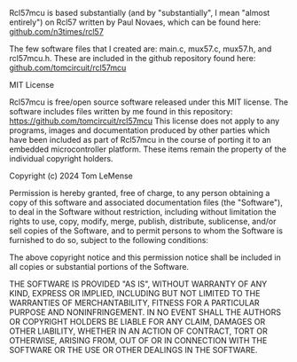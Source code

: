 

Rcl57mcu is based substantially (and by "substantially", I mean "almost entirely") on Rcl57 written by Paul Novaes, which can be found here: [github.com/n3times/rcl57](https://github.com/n3times/rcl57)

The few software files that I created are: main.c, mux57.c, mux57.h, and rcl57mcu.h. These are included in the github repository found here:
[github.com/tomcircuit/rcl57mcu](https://github.com/tomcircuit/rcl57mcu)

MIT License

Rcl57mcu is free/open source software released under this MIT license.  The
software includes files written by me found in this repository:
<https://github.com/tomcircuit/rcl57mcu> This license does not apply to 
any programs, images and documentation produced by other parties which have 
been included as part of Rcl57mcu in the course of porting it to an embedded
microcontroller platform. These items remain the property of the individual 
copyright holders. 

Copyright (c) 2024 Tom LeMense

Permission is hereby granted, free of charge, to any person obtaining a copy
of this software and associated documentation files (the "Software"), to deal
in the Software without restriction, including without limitation the rights
to use, copy, modify, merge, publish, distribute, sublicense, and/or sell
copies of the Software, and to permit persons to whom the Software is
furnished to do so, subject to the following conditions:

The above copyright notice and this permission notice shall be included in all
copies or substantial portions of the Software.

THE SOFTWARE IS PROVIDED "AS IS", WITHOUT WARRANTY OF ANY KIND, EXPRESS OR
IMPLIED, INCLUDING BUT NOT LIMITED TO THE WARRANTIES OF MERCHANTABILITY,
FITNESS FOR A PARTICULAR PURPOSE AND NONINFRINGEMENT. IN NO EVENT SHALL THE
AUTHORS OR COPYRIGHT HOLDERS BE LIABLE FOR ANY CLAIM, DAMAGES OR OTHER
LIABILITY, WHETHER IN AN ACTION OF CONTRACT, TORT OR OTHERWISE, ARISING FROM,
OUT OF OR IN CONNECTION WITH THE SOFTWARE OR THE USE OR OTHER DEALINGS IN THE
SOFTWARE.
